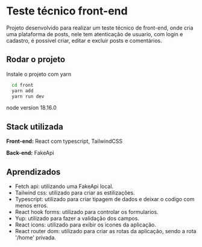 # Teste técnico front-end

Projeto desenvolvido para realizar um teste técnico de front-end, onde cria uma plataforma de posts, nele tem atenticação de usuario, com login e cadastro, é possivel criar, editar e excluir posts e comentários.

## Rodar o projeto

Instale o projeto com yarn

```bash
  cd front
  yarn add
  yarn run dev
```

node version 18.16.0

## Stack utilizada

**Front-end:** React com typescript, TailwindCSS

**Back-end:** FakeApi

## Aprendizados

- Fetch api: utilizando uma FakeApi local.
- Tailwind css: utilizado para criar as estilizações.
- Typescript: utilizado para criar tipagem de dados e deixar o codigo com menos erros.
- React hook forms: utilizado para controlar os formularios.
- Yup: utilizado para fazer a validação dos campos.
- React icons: utilizado para exibir os icones da aplicação.
- React router dom: utilizado para criar as rotas da aplicação, sendo a rota '/home' privada.
